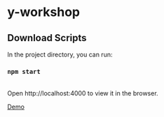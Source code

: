 # y-workshop
## Download Scripts

In the project directory, you can run:

### `npm start`

<br>
Open http://localhost:4000 to view it in the browser.

[Demo](https://affectionate-nightingale-4cac7c.netlify.app/)